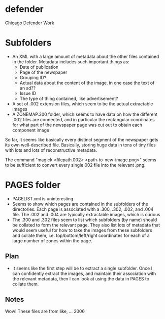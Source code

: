 # defender
Chicago Defender Work

# Subfolders
- An XML with a large amount of metadata about the other files contained in the folder. Metadata includes such important things as:
  - Date of publication
  - Page of the newspaper
  - Grouping ID?
  - Actual data about the content of the image, in one case the text of an ad??
  - Issue ID
  - The type of thing contained, like advertisement?
- A set of .002 extension files, which seem to be the actual extractable images
- A ZONEMAP.300 folder, which seems to have data on how the different .002 files are connected, and in particular the rectangular coordinates for what part of the newspaper page was cut out to obtain each component image

So far, it seems like basically every distinct segment of the newspaper gets its own well-described file. Basically, storing huge data in tons of tiny files with lots and lots of reconstructive metadata. 

The command "magick <filepath.002> <path-to-new-image.png>" seems to be sufficient to convert every single 002 file into the relevant .png. 


# PAGES folder
- PAGELIST.xml is uninteresting
- Seems to show which pages are contained in the subfolders of the directories. Each page is associated with a .300, .302, .002, and .004 file. The .002 and .004 are typically extractable images, which is curious
- The .300 and .302 files seem to list which subfolders (by name) should be collated to form the relevant page. They also list lots of metadata that would seem useful for how to take the images from these subfolders and collate them, i.e. top/bottom/left/right coordinates for each of a large number of zones within the page. 

## Plan
- It seems like the first step will be to extract a single subfolder. Once I can confidently extract the images, and maintain their association with the relevant metadata, then I can look at using the data in PAGES to collate them.

## Notes
Wow! These files are from like, ... 2006